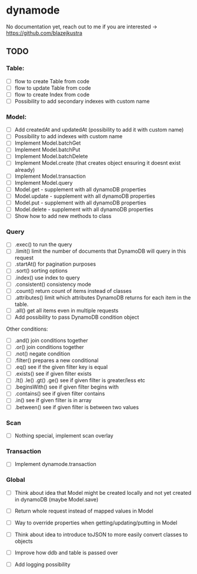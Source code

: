# dynamode

No documentation yet, reach out to me if you are interested -> https://github.com/blazejkustra

## TODO

### Table:

* [ ] flow to create Table from code
* [ ] flow to update Table from code
* [ ] flow to create Index from code
* [ ] Possibility to add secondary indexes with custom name

### Model:

* [ ] Add createdAt and updatedAt (possibility to add it with custom name)
* [ ] Possibility to add indexes with custom name
* [ ] Implement Model.batchGet
* [ ] Implement Model.batchPut
* [ ] Implement Model.batchDelete
* [ ] Implement Model.create (that creates object ensuring it doesnt exist already)
* [ ] Implement Model.transaction
* [ ] Implement Model.query
* [ ] Model.get - supplement with all dynamoDB properties
* [ ] Model.update - supplement with all dynamoDB properties
* [ ] Model.put - supplement with all dynamoDB properties
* [ ] Model.delete - supplement with all dynamoDB properties
* [ ] Show how to add new methods to class

### Query

* [ ] .exec() to run the query
* [ ] .limit() limit the number of documents that DynamoDB will query in this request
* [ ] .startAt() for pagination purposes
* [ ] .sort() sorting options
* [ ] .index() use index to query
* [ ] .consistent() consistency mode
* [ ] .count() return count of items instead of classes
* [ ] .attributes() limit which attributes DynamoDB returns for each item in the table.
* [ ] .all() get all items even in multiple requests
* [ ] Add possibility to pass DynamoDB condition object

Other conditions:
* [ ] .and() join conditions together
* [ ] .or() join conditions together
* [ ] .not() negate condition
* [ ] .filter() prepares a new conditional
* [ ] .eq() see if the given filter key is equal
* [ ] .exists() see if given filter exists
* [ ] .lt() .le() .gt() .ge() see if given filter is greater/less etc
* [ ] .beginsWith() see if given filter begins with
* [ ] .contains() see if given filter contains
* [ ] .in() see if given filter is in array
* [ ] .between() see if given filter is between two values

### Scan

* [ ] Nothing special, implement scan overlay 

### Transaction

* [ ] Implement dynamode.transaction

### Global

* [ ] Think about idea that Model might be created locally and not yet created in dynamoDB (maybe Model.save)
* [ ] Return whole request instead of mapped values in Model
* [ ] Way to override properties when getting/updating/putting in Model
* [ ] Think about idea to introduce toJSON to more easily convert classes to objects
* [ ] Improve how ddb and table is passed over
* [ ] Add logging possibility

